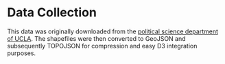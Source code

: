 # Data Collection
This data was originally downloaded from the [political science department of UCLA](http://cdmaps.polisci.ucla.edu/). The shapefiles were then converted to GeoJSON and subsequently TOPOJSON for compression and easy D3 integration purposes.

